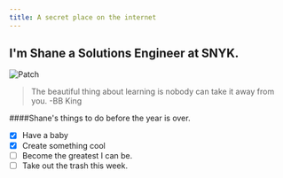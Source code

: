 ```yaml
---
title: A secret place on the internet
---
```

## I'm Shane a Solutions Engineer at SNYK.
![Patch](https://res.cloudinary.com/snyk/image/upload/v1469720892/logo/snyk-wordmark-symbol.svg)

> The beautiful thing about learning is nobody can take it away from you. -BB King

####Shane's things to do before the year is over.
- [x] Have a baby
- [x] Create something cool
- [ ] Become the greatest I can be. 
- [ ] Take out the trash this week. 
